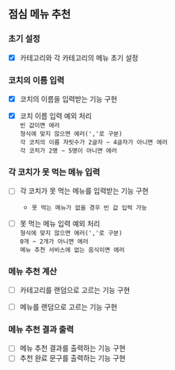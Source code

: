 ## 점심 메뉴 추천

### 초기 설정
- [X] 카테고리와 각 카테고리의 메뉴 초기 설정

### 코치의 이름 입력
- [X] 코치의 이름을 입력받는 기능 구현
- [X] 코치 이름 입력 예외 처리
  <br>`빈 값이면 에러`
  <br>`형식에 맞지 않으면 에러(','로 구분)`
  <br>`각 코치의 이름 자릿수가 2글자 ~ 4글자가 아니면 에러`
  <br>`각 코치가 2명 ~ 5명이 아니면 에러`


### 각 코치가 못 먹는 메뉴 입력
- [ ] 각 코치가 못 먹는 메뉴를 입력받는 기능 구현
  - `못 먹는 메뉴가 없을 경우 빈 값 입력 가능`
- [ ] 못 먹는 메뉴 입력 예외 처리
  <br>`형식에 맞지 않으면 에러(','로 구분)`
  <br>`0개 ~ 2개가 아니면 에러`
  <br>`메뉴 추천 서비스에 없는 음식이면 에러`


### 메뉴 추천 계산
- [ ] 카테고리를 랜덤으로 고르는 기능 구현
- [ ] 메뉴를 랜덤으로 고르는 기능 구현


### 메뉴 추천 결과 출력
- [ ] 메뉴 추천 결과를 출력하는 기능 구현
- [ ] 추천 완료 문구를 출력하는 기능 구현